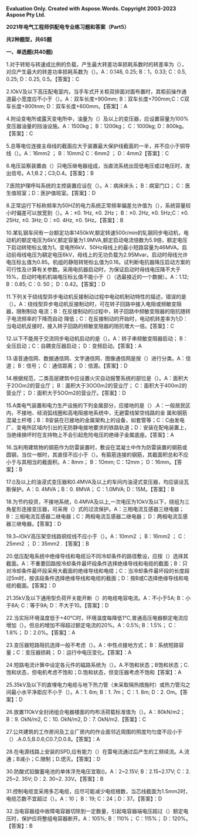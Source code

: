 ﻿**Evaluation Only. Created with Aspose.Words. Copyright 2003-2023 Aspose Pty Ltd.**

**2021年电气工程师供配电专业练习题和答案（Part5）**

**共2种题型，共65题**

**一、单选题(共40题)**

1\.对于转矩与转速成比例的负载，产生最大转差功率损耗系数时的转差率为（），对应产生最大的转差功率损耗系数为（）。A：0.148, 0.25; B：1，0.33; C：0.5, 0.25; D：0.25, 0.5。【答案】：C

2\.lOkV及以下高压配电室内，当手车式开关柜双排面对面布置时，其柜前操作通道最小宽度应不小于（）。A：双车长庋+900mm; B：双车长度+700mm;C：C双车长度+800tnm; D：双车长度+600mm。【答案】：A

4\.附设变电所或露天变电所中，油量为（）及以上的变压器，应设置容量为100%变压器油量的挡油设施。A：1500kg； B：1200kg； C：1000kg; D：800kg。【答案】：C

5\.总等电位连接主母线的截面应大于装置最大保护线截面的一半，并不应小于铜导线（）。A：16mm2 ； B：10mm2 C：6mm2 ； D：4mm2【答案】：C

6\.电压监察装置由（）只电压继电器组成，当直流系统出现低电压或过电压时，发出信号。A.1;B.2；C3;D.4。【答案】：B

7\.医院护理呼叫系统的主控装置应设在（）。A：病床床头； B：病室门口； C：医生值班室；D：医护值班室。【答案】：D

8\.正常运行下标称频率为50HZ的电力系统正常频率偏差允许值为（），系统容量较小时偏差可以放宽到（）。A：±0. 1Hz, ±0. 2Hz； B：±0. 2Hz, ±0. 5Hz;C：±0. 25Hz, ±0. 3Hz; D：±0. 4Hz, ±0. 5Hz。【答案】：B

10\.某轧钢车间有一台额定功率1450kW,额定转速500r/min的轧钢同步电动机，电动机的额定电压为6kV,额定容量为1.9MVA,额定启动电流倍数为5.9倍，额定电压下启动转矩标幺值为1。变电所6kV、50Hz母线上的最小短路容量为46MVA。启动前母线电压为額定电压6kV，母线上的无功负载为2.95Mvar。启动时母线允许电压标幺值为0.85。机组的静阻转矩标幺值为0.16。试判断电抗器降压启动方案的可行性及计算有关参数。采用电抗器启动时，为保证启动时母线电压降不大于15%，启动时电机机端电压标幺值不能小于（）（选最接近的一个数据）。A：1.12; B：0.85; C：0. 50； D：0.42。【答案】：D

11\.下列关于绕线型异步电动机反接制动过程中电动机制动特性的描述，错误的是（）。A：绕线型异步电动机反接制动时，可在转子回路中接入电阻或频敏变阻器，限制制动 电流；B：在反接制动的过程中，转子回路中频敏变阻器的阻抗随转子电流频率的下降而自动 降低；C：在反接制动的开始时，电动机转差率为1;D：当电动机反接时，接入转子回路的频敏变阻器的阻抗増大一倍。【答案】：C

12\.以下不能用于交流同步电动机启动的是（）。A：转子串频敏变阻器启动； B：全压启动；C：自耦变压器启动； D：变频启动。【答案】：A

13\.语音通信网、数据通信网、文字通信网、图像通信网是按（）进行分类。A：信道； B：信号； C：通信距离； D：信源。【答案】：D

14\.根据规范，二类高层建筑中应设置火灾自动报警系统的部位是（）。A：面积大于2OOm2的营业厅； B：面积大于3OO0m2的营业厅； C：面积大于400m2的营业厅； D：面积大于5OOm2的营业厅。【答案】：D

15\.A类电气装置和电力生产设施的下列金属部分，应接地的是（〉.A：一般居民区内，不接地、经消弧线圈和高电阻接地系统中，无避雷线架空线路的金 属和钢筋混凝土杆塔；B：B安装在已接地的金属架构上的设备，如套管等；C：C由发电厂、变电所区域内引出的无防静电接地要求的铁路轨道；D：安装在配电装置上，当绝缘損坏时在支持物上不会引起危险电压的绝缘子金属底座。【答案】：A

16\.当利用建筑物的钢筋作为防雷装置时，敷设在混凝土中作为防雷装置的钢筋或圆钢，当仅一根时，其直径不应小于（）。有箍筋连接的钢筋，其截面积总和不应小于与其相当的截面积。A：8mm； B：1Omm; C：12mm； D：16mm。【答案】：B

17\.()及以上的油浸式变压器和0.4MVA及以上的车间内油浸式变压器，均应装设瓦斯保护。A：0. 4MVA；B：0. 8MVA； C：1.0MVA; D：15M。【答案】：B

18\.为节约投资，不接地系统，0.4MVA及以上,一次电压为1OkV及以下，绕组为三角星形连接变压器，可采用（）式的过流保护。A：三相电流互感器三继电器； B：三相电流互感器二继电器；C：两相电流互感器二继电器； D：两相电流互感器三继电器。【答案】：D

19\.3~lOkV高压架空线路铜绞线不应小于（）。A：10mm2 ； B：16mm2 ； C：25mm2 ； D：35mm2 .【答案】：B

20\.低压配电系统中绝缘导线和电缆沿不同冷却条件的路径敷设，应按（）选择其截面。A：不重要回路按冷却条件最坏段条件选择绝缘导线和电缆的截面；B：只对冷却条件最坏段采用大截面的绝缘导线和电缆；C：当冷却条件最坏段的长度超过5m时，按该段条件选择绝缘导线和电缆的截面；D：按B或C选择绝缘导线和电缆的截面。【答案】：D

21\.35kV及以下通用型负荷开关能开断（）的电缆电容电流。A：不小于5A; B：小于8A; C：等于9A; D：不大于10。【答案】：D

22\.当实际环境温度低于+40℃时，环境温度每降低1℃,普通高压电器额定电流应增加（）。但总的增加不得超过额定电流的20%。A：0.5%; B：1.5%； C：1.8%； D：2.0%。【答案】：A

23\.变压器短路阻抗选择一般不考虑（）。A：中性点接地方式； B：系统短路容量；C：变压器损耗； D：运行中电压变化。【答案】：A

24\.短路电流计箅中设定各元件的磁路系统为（）。A.不饱和状态；B饱和状态；C.饱和状态，但电机考虑不饱和；D.饱和状态，但变压器考虑不饱和【答案】：A

25\.35kV及以下的直埋电力电缆与地下热力管（未采取隔热措施时）或热力管沟之间最小水平净距应不小于（）。A：1. 6m; B：1. 7m； C：1. 8m; D：2. Om。【答案】：D

26\.放置11OkV全封闭组合电器楼面的均布活荷载标准值为（）。A：80kN/m2； B：9. OkN/m2, C：10. OkN/m2, D：7. OkN/m2.【答案】：C

27\.公共建筑的工作房间及工业厂房内的作业面邻近周围的照度均匀度不应小于（）.A.0.5;B.0.6;C0.7;D.0.8。【答案】：A

28\.在电源线路上安装的SPD,应有能力（）在雷电流通过后产生的工频续流。A.流通；B减小；C.限制；D.熄灭。【答案】：D

30\.防酸式铅酸蓄电池的单体浮充电压宜取()。A：2~2.15V; B：2.15~2.17V; C：2. 25~2. 35V; D：2. 30~2. 33V。【答案】：B

31\.控制电缆宜采用多芯电缆，应尽可能减少电缆根数，当芯线截面为1.5mm2时，电缆芯数不宜超过（）。A：10； B：19; C：24；D：37。【答案】：D

32\.当电容器组中故障电容器切除到一定数量，引起电容器端电压超过（）额定电压时，保护应将整组电容器断开。A：105%; B：110%； C：115%； D：120%。【答案】：B


